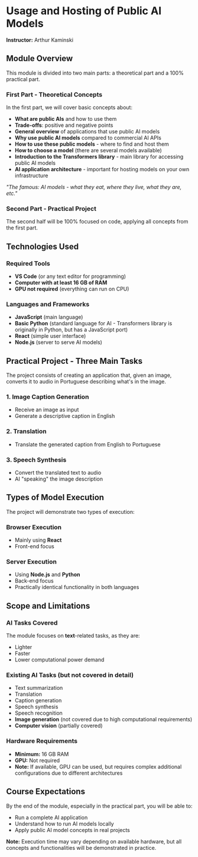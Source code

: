 # Usage and Hosting of Public AI Models

**Instructor:** Arthur Kaminski

## Module Overview

This module is divided into two main parts: a theoretical part and a 100% practical part.

### First Part - Theoretical Concepts

In the first part, we will cover basic concepts about:

- **What are public AIs** and how to use them
- **Trade-offs**: positive and negative points
- **General overview** of applications that use public AI models
- **Why use public AI models** compared to commercial AI APIs
- **How to use these public models** - where to find and host them
- **How to choose a model** (there are several models available)
- **Introduction to the Transformers library** - main library for accessing public AI models
- **AI application architecture** - important for hosting models on your own infrastructure

*"The famous: AI models - what they eat, where they live, what they are, etc."*

### Second Part - Practical Project

The second half will be 100% focused on code, applying all concepts from the first part.

## Technologies Used

### Required Tools

- **VS Code** (or any text editor for programming)
- **Computer with at least 16 GB of RAM**
- **GPU not required** (everything can run on CPU)

### Languages and Frameworks

- **JavaScript** (main language)
- **Basic Python** (standard language for AI - Transformers library is originally in Python, but has a JavaScript port)
- **React** (simple user interface)
- **Node.js** (server to serve AI models)

## Practical Project - Three Main Tasks

The project consists of creating an application that, given an image, converts it to audio in Portuguese describing what's in the image.

### 1. Image Caption Generation

- Receive an image as input
- Generate a descriptive caption in English

### 2. Translation

- Translate the generated caption from English to Portuguese

### 3. Speech Synthesis

- Convert the translated text to audio
- AI "speaking" the image description

## Types of Model Execution

The project will demonstrate two types of execution:

### Browser Execution

- Mainly using **React**
- Front-end focus

### Server Execution

- Using **Node.js** and **Python**
- Back-end focus
- Practically identical functionality in both languages

## Scope and Limitations

### AI Tasks Covered

The module focuses on **text**-related tasks, as they are:

- Lighter
- Faster
- Lower computational power demand

### Existing AI Tasks (but not covered in detail)

- Text summarization
- Translation
- Caption generation
- Speech synthesis
- Speech recognition
- **Image generation** (not covered due to high computational requirements)
- **Computer vision** (partially covered)

### Hardware Requirements

- **Minimum:** 16 GB RAM
- **GPU:** Not required
- **Note:** If available, GPU can be used, but requires complex additional configurations due to different architectures

## Course Expectations

By the end of the module, especially in the practical part, you will be able to:

- Run a complete AI application
- Understand how to run AI models locally
- Apply public AI model concepts in real projects

**Note:** Execution time may vary depending on available hardware, but all concepts and functionalities will be demonstrated in practice.
